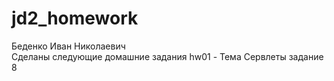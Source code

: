 # jd2_homework
Беденко Иван Николаевич <br>
Сделаны следующие домашние задания 
hw01 - Тема Сервлеты задание 8
